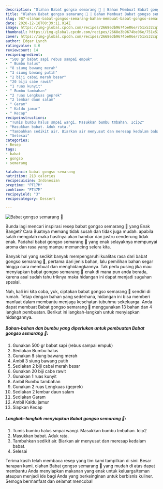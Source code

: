 ```yaml
---
description: "Olahan Babat gongso semarang 🥩 | Bahan Membuat Babat gongso semarang 🥩 Yang Bisa Manjain Lidah"
title: "Olahan Babat gongso semarang 🥩 | Bahan Membuat Babat gongso semarang 🥩 Yang Bisa Manjain Lidah"
slug: 987-olahan-babat-gongso-semarang-bahan-membuat-babat-gongso-semarang-yang-bisa-manjain-lidah
date: 2020-12-18T00:39:11.014Z
image: https://img-global.cpcdn.com/recipes/2668e3b9674be06e/751x532cq70/babat-gongso-semarang-🥩-foto-resep-utama.jpg
thumbnail: https://img-global.cpcdn.com/recipes/2668e3b9674be06e/751x532cq70/babat-gongso-semarang-🥩-foto-resep-utama.jpg
cover: https://img-global.cpcdn.com/recipes/2668e3b9674be06e/751x532cq70/babat-gongso-semarang-🥩-foto-resep-utama.jpg
author: Edgar Lynch
ratingvalue: 4.6
reviewcount: 14
recipeingredient:
- "500 gr babat sapi rebus sampai empuk"
- " Bumbu halus"
- "8 siung bawang merah"
- "3 siung bawang putih"
- "2 biji cabai merah besar"
- "20 biji cabe rawit"
- "1 ruas kunyit"
- " Bumbu tambahan"
- "2 ruas Lengkuas geprek"
- "2 lembar daun salam"
- " Garam"
- " Kaldu jamur"
- " Kecap"
recipeinstructions:
- "Tumis bumbu halus smpai wangi. Masukkan bumbu tmbahan. Icip2"
- "Masukkan babat. Aduk rata."
- "Tambahkan sedikit air. Biarkan air menyusut dan meresap kedalam babat."
- "Selesai"
categories:
- Resep
tags:
- babat
- gongso
- semarang

katakunci: babat gongso semarang 
nutrition: 213 calories
recipecuisine: Indonesian
preptime: "PT17M"
cooktime: "PT47M"
recipeyield: "3"
recipecategory: Dessert

---
```



![Babat gongso semarang 🥩](https://img-global.cpcdn.com/recipes/2668e3b9674be06e/751x532cq70/babat-gongso-semarang-🥩-foto-resep-utama.jpg)

Bunda lagi mencari inspirasi resep babat gongso semarang 🥩 yang Enak Banget? Cara Buatnya memang tidak susah dan tidak juga mudah. apabila salah mengolah maka hasilnya akan hambar dan justru cenderung tidak enak. Padahal babat gongso semarang 🥩 yang enak selayaknya mempunyai aroma dan rasa yang mampu memancing selera kita.



Banyak hal yang sedikit banyak mempengaruhi kualitas rasa dari babat gongso semarang 🥩, pertama dari jenis bahan, lalu pemilihan bahan segar hingga cara membuat dan menghidangkannya. Tak perlu pusing jika mau menyiapkan babat gongso semarang 🥩 enak di mana pun anda berada, karena asal sudah tahu triknya maka hidangan ini dapat menjadi suguhan spesial.


Nah, kali ini kita coba, yuk, ciptakan babat gongso semarang 🥩 sendiri di rumah. Tetap dengan bahan yang sederhana, hidangan ini bisa memberi manfaat dalam membantu menjaga kesehatan tubuhmu sekeluarga. Anda dapat membuat Babat gongso semarang 🥩 menggunakan 13 bahan dan 4 langkah pembuatan. Berikut ini langkah-langkah untuk menyiapkan hidangannya.

<!--inarticleads1-->

##### Bahan-bahan dan bumbu yang diperlukan untuk pembuatan Babat gongso semarang 🥩:

1. Gunakan 500 gr babat sapi (rebus sampai empuk)
1. Sediakan  Bumbu halus
1. Gunakan 8 siung bawang merah
1. Ambil 3 siung bawang putih
1. Sediakan 2 biji cabai merah besar
1. Gunakan 20 biji cabe rawit
1. Gunakan 1 ruas kunyit
1. Ambil  Bumbu tambahan
1. Gunakan 2 ruas Lengkuas (geprek)
1. Sediakan 2 lembar daun salam
1. Sediakan  Garam
1. Ambil  Kaldu jamur
1. Siapkan  Kecap




<!--inarticleads2-->

##### Langkah-langkah menyiapkan Babat gongso semarang 🥩:

1. Tumis bumbu halus smpai wangi. Masukkan bumbu tmbahan. Icip2
1. Masukkan babat. Aduk rata.
1. Tambahkan sedikit air. Biarkan air menyusut dan meresap kedalam babat.
1. Selesai




Terima kasih telah membaca resep yang tim kami tampilkan di sini. Besar harapan kami, olahan Babat gongso semarang 🥩 yang mudah di atas dapat membantu Anda menyiapkan makanan yang enak untuk keluarga/teman ataupun menjadi ide bagi Anda yang berkeinginan untuk berbisnis kuliner. Semoga bermanfaat dan selamat mencoba!
